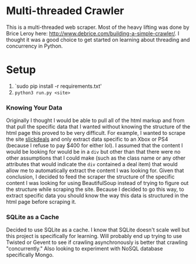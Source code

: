 Multi-threaded Crawler
======================

This is a multi-threaded web scraper. Most of the heavy lifting was done by Brice Leroy here: http://www.debrice.com/building-a-simple-crawler/. I thought it was a good choice to get started on learning about threading and concurrency in Python.

# Setup

1. `sudo pip install -r requirements.txt'
2. `python3 run.py <site>`

### Knowing Your Data

Originally I thought I would be able to pull all of the html markup and from that pull the specific data that I wanted without knowing the structure of the html page this proved to be very difficult. For example, I wanted to scrape the site [slickdeals](http://www.slickdeals.net) and only extract data specific to an Xbox or PS4 (because I refuse to pay $400 for either lol). I assumed that the content I would be looking for would be in a `div` but other than that there were no other assumptions that I could make (such as the class name or any other attributes that would indicate the `div` contained a deal item) that would allow me to automatically extract the content I was looking for. Given that conclusion, I decided to feed the scraper the structure of the specific content I was looking for using BeautifulSoup instead of trying to figure out the structure while scraping the site. Because I decided to go this way, to extract specific data you should know the way this data is structured in the html page before scraping it.

### SQLite as a Cache

Decided to use SQLite as a cache. I know that SQLite doesn't scale well but this project is specifically for learning. Will probably end up trying to use Twisted or Gevent to see if crawling asynchronously is better that crawling "concurrently." Also looking to experiment with NoSQL database specifically Mongo.

